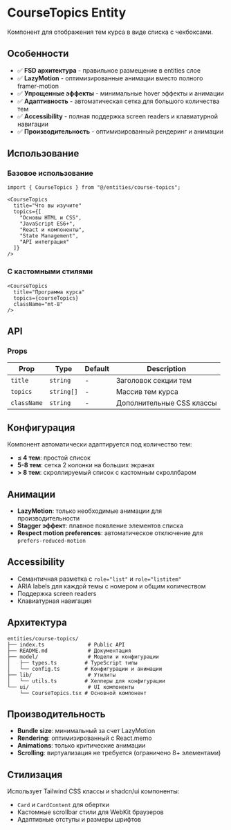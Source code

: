# CourseTopics Entity

Компонент для отображения тем курса в виде списка с чекбоксами.

## Особенности

- ✅ **FSD архитектура** - правильное размещение в entities слое
- ✅ **LazyMotion** - оптимизированные анимации вместо полного framer-motion
- ✅ **Упрощенные эффекты** - минимальные hover эффекты и анимации
- ✅ **Адаптивность** - автоматическая сетка для большого количества тем
- ✅ **Accessibility** - полная поддержка screen readers и клавиатурной навигации
- ✅ **Производительность** - оптимизированный рендеринг и анимации

## Использование

### Базовое использование
```tsx
import { CourseTopics } from "@/entities/course-topics";

<CourseTopics
  title="Что вы изучите"
  topics={[
    "Основы HTML и CSS",
    "JavaScript ES6+",
    "React и компоненты",
    "State Management",
    "API интеграция"
  ]}
/>
```

### С кастомными стилями
```tsx
<CourseTopics
  title="Программа курса"
  topics={courseTopics}
  className="mt-8"
/>
```

## API

### Props

| Prop | Type | Default | Description |
|------|------|---------|-------------|
| `title` | `string` | - | Заголовок секции тем |
| `topics` | `string[]` | - | Массив тем курса |
| `className` | `string` | - | Дополнительные CSS классы |

## Конфигурация

Компонент автоматически адаптируется под количество тем:

- **≤ 4 тем**: простой список
- **5-8 тем**: сетка 2 колонки на больших экранах
- **> 8 тем**: скроллируемый список с кастомным скроллбаром

## Анимации

- **LazyMotion**: только необходимые анимации для производительности
- **Stagger эффект**: плавное появление элементов списка
- **Respect motion preferences**: автоматическое отключение для `prefers-reduced-motion`

## Accessibility

- Семантичная разметка с `role="list"` и `role="listitem"`
- ARIA labels для каждой темы с номером и общим количеством
- Поддержка screen readers
- Клавиатурная навигация

## Архитектура

```
entities/course-topics/
├── index.ts              # Public API
├── README.md             # Документация
├── model/                # Модели и конфигурации
│   ├── types.ts         # TypeScript типы
│   └── config.ts        # Конфигурации и анимации
├── lib/                  # Утилиты
│   └── utils.ts         # Хелперы для конфигурации
└── ui/                   # UI компоненты
    └── CourseTopics.tsx # Основной компонент
```

## Производительность

- **Bundle size**: минимальный за счет LazyMotion
- **Rendering**: оптимизированный с React.memo
- **Animations**: только критические анимации
- **Scrolling**: виртуализация не требуется (ограничено 8+ элементами)

## Стилизация

Использует Tailwind CSS классы и shadcn/ui компоненты:
- `Card` и `CardContent` для обертки
- Кастомные scrollbar стили для WebKit браузеров
- Адаптивные отступы и размеры шрифтов
